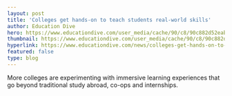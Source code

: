 ```yaml
---
layout: post
title: 'Colleges get hands-on to teach students real-world skills'
author: Education Dive
hero: https://www.educationdive.com/user_media/cache/90/c8/90c882d52eabd468dff56dd3575b14fd.jpg
thumbnail: https://www.educationdive.com/user_media/cache/90/c8/90c882d52eabd468dff56dd3575b14fd.jpg
hyperlink: https://www.educationdive.com/news/colleges-get-hands-on-to-teach-students-real-world-skills/547171/
featured: false
type: blog	
---
```


More colleges are experimenting with immersive learning experiences that go beyond traditional study abroad, co-ops and internships.